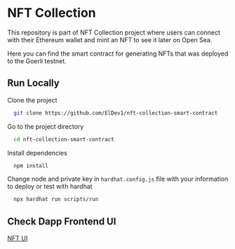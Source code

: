 
# NFT Collection

This repository is part of NFT Collection project where users can connect with their Ethereum wallet and mint an NFT to see it later on Open Sea.


Here you can find the smart contract for generating NFTs that was deployed to the Goerli testnet. 


## Run Locally

Clone the project

```bash
  git clone https://github.com/ElDev1/nft-collection-smart-contract
```

Go to the project directory

```bash
  cd nft-collection-smart-contract
```

Install dependencies

```bash
  npm install
```

Change node and private key in  `hardhat.config.js` file with your information to deploy or test with hardhat

```bash
  npx hardhat run scripts/run
```

## Check Dapp Frontend UI

[NFT UI](https://www.github.com/ElDev1/nft-collection-ui)

